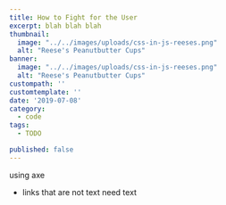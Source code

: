 ```yaml
---
title: How to Fight for the User
excerpt: blah blah blah
thumbnail: 
  image: "../../images/uploads/css-in-js-reeses.png"
  alt: "Reese's Peanutbutter Cups"
banner:
  image: "../../images/uploads/css-in-js-reeses.png"
  alt: "Reese's Peanutbutter Cups"
custompath: ''
customtemplate: ''
date: '2019-07-08'
category: 
  - code
tags:
  - TODO

published: false
---
```


using axe
 - links that are not text need text


